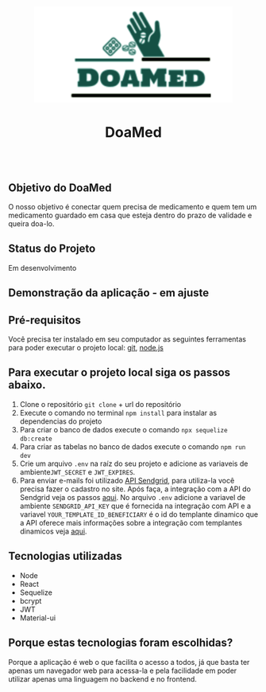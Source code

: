 
<p align="center">
  <a>
    <img width="400" src="logo-doaMed.png">
  </a>
</p>
<h1 align="center">DoaMed</h1>
</br>
</br>

## Objetivo do DoaMed

O nosso objetivo é conectar quem precisa de medicamento e quem tem um medicamento guardado em casa que esteja dentro do prazo de validade e queira doa-lo.

## Status do Projeto

Em desenvolvimento

## Demonstração da aplicação - em ajuste


## Pré-requisitos

Você precisa ter instalado em seu computador as seguintes ferramentas para poder executar o projeto local: [git](https://git-scm.com/downloads), [node.js](https://nodejs.org/en/download/)

## Para executar o projeto local siga os passos abaixo.

1. Clone o repositório `git clone` + url do repositório
2. Execute o comando no terminal `npm install` para instalar as dependencias do projeto
3. Para criar o banco de dados execute o comando `npx sequelize db:create`
4. Para criar as tabelas no banco de dados execute o comando `npm run dev`
5. Crie um arquivo `.env` na raíz do seu projeto e adicione as variaveis de ambiente`JWT_SECRET` e `JWT_EXPIRES`.
6. Para enviar e-mails foi utilizado [API Sendgrid](https://sendgrid.com/), para utiliza-la você precisa fazer o cadastro no site. Após faça, a integração com a API do Sendgrid veja os passos [aqui](https://github.com/sendgrid/sendgrid-nodejs/tree/main/packages/mail). No arquivo `.env` adicione a variavel de ambiente `SENDGRID_API_KEY` que é fornecida na integração com API e a variavel `YOUR_TEMPLATE_ID_BENEFICIARY` é o id do templante dinamico que a API oferece mais informações sobre a integração com templantes dinamicos veja [aqui](https://sendgrid.com/docs/api-reference/).

## Tecnologias utilizadas

- Node
- React
- Sequelize
- bcrypt
- JWT
- Material-ui

## Porque estas tecnologias foram escolhidas?

Porque a aplicação é web o que facilita o acesso a todos, já que basta ter apenas um navegador web para acessa-la e pela facilidade em poder utilizar apenas uma linguagem no backend e no frontend.
